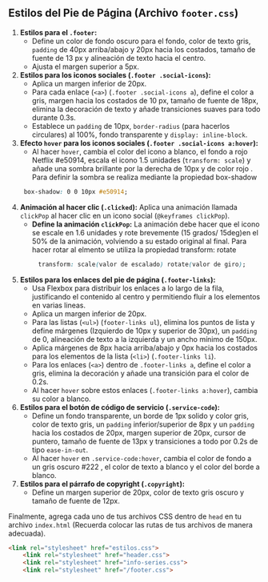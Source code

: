## Estilos del Pie de Página (Archivo `footer.css`)

1.  **Estilos para el `.footer`:**      
    * Define un color de fondo oscuro para el fondo, color de texto gris, `padding` de 40px arriba/abajo  y 20px hacia los costados, tamaño de fuente de 13 px y alineación de texto hacia el centro.
    * Ajusta el margen superior a 5px.
2.  **Estilos para los iconos sociales (`.footer .social-icons`):**
    * Aplica un margen inferior de 20px.
    * Para cada enlace (`<a>`) (`.footer .social-icons a`), define el color a gris, margen hacia los costados de 10 px, tamaño de fuente de 18px, elimina la decoración de texto y añade transiciones suaves para todo durante 0.3s.
    * Establece un `padding` de 10px, `border-radius` (para hacerlos circulares) al 100%, fondo transparente y `display: inline-block`.
3.  **Efecto `hover` para los iconos sociales (`.footer .social-icons a:hover`):**
    * Al hacer `hover`, cambia el color del icono a blanco, el fondo a rojo Netflix #e50914, escala el icono 1.5 unidades (`transform: scale`) y añade una sombra brillante por la derecha de 10px y de color rojo . Para definir la sombra se realiza mediante la propiedad box-shadow
    ```CSS
     box-shadow: 0 0 10px #e50914;
    ```
4.  **Animación al hacer clic (`.clicked`):** Aplica una animación llamada `clickPop` al hacer clic en un icono social (`@keyframes clickPop`).
    * **Define la animación `clickPop`:** La animación debe hacer que el icono se escale en 1.6 unidades y rote brevemente (15 grados/ 15deg)en el 50% de la animación, volviendo a su estado original al final.
    Para hacer rotar al elmento se utiliza la propiedad transform: rotate
    ```CSS
         transform: scale(valor de escalado) rotate(valor de giro);
    ```
5.  **Estilos para los enlaces del pie de página (`.footer-links`):**
    * Usa Flexbox para distribuir los enlaces a lo largo de la fila, justificando el contenido al centro y permitiendo fluir a los elementos en varias lineas.
    * Aplica un margen inferior de 20px.
    * Para las listas (`<ul>`) (`footer-links ul`), elimina los puntos de lista y define márgenes (Izquierdo de 10px y superior de 30px), un `padding` de 0, alineación de texto a la izquierda y un ancho mínimo de 150px.
    * Aplica márgenes de 8px hacia arriba/abajo y 0px hacia los costados para los elementos de la lista (`<li>`) (`.footer-links li`).
    * Para los enlaces (`<a>`)  dentro de `.footer-links a`, define el color a gris, elimina la decoración y añade una transición para el color de 0.2s.
    * Al hacer `hover` sobre estos enlaces (`.footer-links a:hover`), cambia su color a blanco.
6.  **Estilos para el botón de código de servicio (`.service-code`):**
    * Define un fondo transparente, un borde de 1px solido y color gris, color de texto gris, un `padding` inferior/superior de 8px y un  `padding` hacia los costados de 20px, margen superior de 20px, cursor de puntero, tamaño de fuente de 13px y transiciones a todo por 0.2s de tipo `ease-in-out`.
    * Al hacer `hover` en `.service-code:hover`, cambia el color de fondo a un gris oscuro #222 , el color de texto a blanco y el color del borde a blanco.
7.  **Estilos para el párrafo de copyright (`.copyright`):**
    * Define un margen superior de 20px, color de texto gris oscuro y tamaño de fuente de 12px.


Finalmente, agrega cada uno de tus archivos CSS dentro de `head` en tu archivo `index.html` (Recuerda colocar las rutas de tus archivos de manera adecuada).
```HTML
<link rel="stylesheet" href="estilos.css">
    <link rel="stylesheet" href="header.css">
    <link rel="stylesheet" href="info-series.css">
    <link rel="stylesheet" href="/footer.css">
```